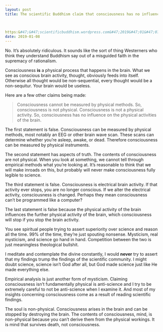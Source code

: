 ```yaml
---
layout: post
title: The scientific Buddhism claim that consciousness has no influence on the physical activities of the brain. Is that correct?
    
        
    
https:&#47;&#47;scientificbuddhism.wordpress.com&#47;2019&#47;01&#47;07&#47;the-scientific-buddhism&#47;
date: 2019-01-08
---
```


<p>No. It’s absolutely ridiculous. It sounds like the sort of thing Westerners who think they understand Buddhism say out of a misguided faith in the supremacy of rationalism.</p><p>Consciousness <b>is</b> a physical process that happens in the brain. What we see as conscious brain activity, thought, obviously feeds into itself. Otherwise all thought would be non-sequential, every thought would be a non-sequitur. Your brain would be useless.</p><p>Here are a few other claims being made:</p><blockquote><p>Consciousness cannot be measured by physical methods. So, consciousness is not physical. Consciousness is not a physical activity. So, consciousness has no influence on the physical activities of the brain.</p></blockquote><p>The first statement is false. Consciousness can be measured by physical methods, most notably an EEG or other brain wave scan. These scans can determine whether you’re asleep, awake, or dead. Therefore consciousness can be measured by physical instruments.</p><p>The second statement has aspects of truth. The contents of consciousness are not physical. When you look at something, we cannot tell through empirical methods what you’re looking at. It’s reasonable to think that we will make inroads on this, but probably will never make consciousness fully legible to science.</p><p>The third statement is false. Consciousness is electrical brain activity. If that activity ever stops, you are no longer conscious. If we alter the electrical activity, consciousness is changed. Perhaps they mean consciousness can’t be programmed like a computer?</p><p>The last statement is false because the physical activity of the brain influences the further physical activity of the brain, which consciousness will stop if you stop the brain activity.</p><p>You see spiritual people trying to assert superiority over science and reason all the time. 99% of the time, they’re just spouting nonsense. Mysticism, real mysticism, and science go hand in hand. Competition between the two is just meaningless theological bullshit.</p><p>I meditate and contemplate the divine constantly, I would <b>never</b> try to assert that my findings trump the findings of the scientific community. I might doubt science, science isn’t God after all, but God made science just like He made everything else.</p><p>Empirical analysis is just another form of mysticism. Claiming consciousness isn’t fundamentally physical is anti-science and I try to be extremely careful to not be anti-science when I examine it. And most of my insights concerning consciousness come as a result of reading scientific findings.</p><p>The soul is non-physical. Consciousness arises in the brain and can be stopped by destroying the brain. The contents of consciousness, mind, is non-physical because you can’t derive them from the physical workings. It is mind that survives death, not consciousness.</p>
